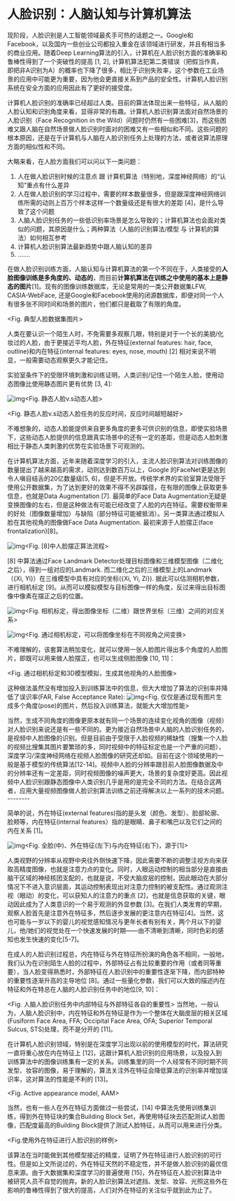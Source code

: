 # 人脸识别：人脑认知与计算机算法

现阶段，人脸识别是人工智能领域最炙手可热的话题之一。Google和Facebook，以及国内一些创业公司都投入重金在该领域进行研发，并且有相当多的商业应用。随着Deep Learning算法的引入，计算机在人脸识别方面的准确率和鲁棒性得到了一个突破性的提高 [1, 2], 计算机算法犯第二类错误（把假当作真，即把非A识别为A）的概率也下降了很多，相比于识别失败率，这个参数在工业场景的应用中可能更为重要，因为他会更直接关系到产品的安全性。计算机人脸识别系统在安全方面的应用因此有了更好的接受度。

计算机人脸识别的准确率已经超过人类。目前的算法体现出来一些特征，从人脑的人脸认知和识别角度来看，显得非常的有趣。计算机人脸识别算法面对自然场景的人脸识别（Face Recognition in the Wild）问题时仍然有一些困难[3]，而这些困难又跟人脑在自然场景做人脸识别时面对的困难又有一些相似和不同。这些问题的根本原因，还是在于计算机与人脑在人脸识别任务上处理的方法，或者说算法原理方面的相似性和不同。

大略来看，在人脸方面我们可以问以下一类问题：

1. 人在做人脸识别时候的注意点 跟 计算机算法（特别地，深度神经网络）的“认知”重点有什么差异
2. 人在做人脸识别的学习过程中，需要的样本数量很多，但是跟深度神经网络训练所需的动则上百万个样本这样一个数量级还是有很大的差距 [4]，是什么导致了这个问题
3. 人脑人脸识别任务的一些低识别率场景是怎么导致的；计算机算法也会面对类似的问题，其原因是什么；两种算法（人脑的识别算法/模型 与 计算机的算法）如何相互参考
4. 计算机人脸识别算法最新趋势中跟人脑认知的差异
5. .......



在做人脸识别训练方面，人脑认知与计算机算法的第一个不同在于，人类接受的**人脸图像训练是多角度的、动态的**，而目前**计算机算法在训练之中使用的基本上是静态的图片**[1]。现有的图像训练数据库，无论是常用的一类公开数据集LFW, CASIA-WebFace, 还是Google和Facebook使用的闭源数据库，即便对同一个人有很多张不同时间和场景的图片，他们都只是截取了有限的角度。

<Fig. 典型人脸数据集图片>

人类在要认识一个陌生人时，不免需要多观察几眼，特别是对于一个长的美貌/化妆过的人脸，由于更接近平均人脸，外在特征(external features: hair, face, outline)和内在特征(internal features: eyes, nose, mouth) [2] 相对来说不明显，一般需要动态观察更久才能记住。

实验室条件下的受限环境刺激和训练证明，人类识别/记住一个陌生人脸，使用动态图像比使用静态图片更有优势 [3, 4]:

![img](https://pic3.zhimg.com/6b973a77d85d33f76c130bc0899e62b6_b.png)<Fig. 静态人脸v.s动态人脸>

<Fig. 静态人脸v.s动态人脸任务的反应时间，反应时间越短越好>

不难想象的，动态人脸能提供来自更多角度的更多可供识别的信息，即使实验场景下，这些动态人脸提供的信息跟真实场景中的还有一定的差距，但是动态人脸刺激相比于静态人类刺激的优势在实验场景下可观测的。

在计算机算法方面，近年来随着深度学习的引入，主流人脸识别算法对训练图像的数量提出了越来越高的需求，动则达到数百万以上，Google 的FaceNet更是达到令人嗔目结舌的20亿数量级[5, 6]，但是不开放。传统学术界的实验室算法受限于使用公开数据集，为了达到更好的效果不得不另辟蹊径，在有限的图像上获取更多信息，也就是Data Augmentation [7]. 最简单的Face Data Augmentation无疑是变换图像的左右，但是这种做法有可能已经改变了人脸的内在特征。需要权衡带来的好处（图像数量增加）与缺陷（部分特征可能被抵消）。另一类算法通过模拟人脸在其他视角的图像做Face Data Augmentation. 最初来源于人脸摆正(face frontalization)[8]。

![img](https://pic4.zhimg.com/917605ee17c2263df65f2903f4ea1de7_b.png)<Fig. [8]中人脸摆正算法流程>

[8] 中算法通过Face Landmark Detector处理目标图像和三维模型图像（二维化之后），得到一组对应的Landmark. 而二维化之后的三维模型上的Landmark（{Xi, Yi}）在三维模型中具有对应的坐标({Xi, Yi, Zi}). 据此可以估测相机参数，进行相机标定 [9]。从而可以模拟模型与目标图像一样的角度，反过来得出目标图像中像素在摆正之后的位置。

![img](https://pic2.zhimg.com/4602d32e87c3058cc6656424ac2bef45_b.png)<Fig. 相机标定，得出图像坐标（二维）跟世界坐标（三维）之间的对应关系>

![img](https://pic2.zhimg.com/23c95841aa4c6479112f4699786df755_b.png)<Fig. 通过相机标定，可以将图像坐标在不同视角之间变换>

不难理解的，该套算法稍加变化，就可以使用一张人脸图片得出多个角度的人脸图片，即既可以用来做人脸摆正，也可以生成侧脸图像 [10, 11]：

<Fig. 通过相机标定和3D模型模拟，生成其他视角的人脸图像>

这种做法虽然没有增加投入到训练算法中的信息，但大大增加了算法的识别率并降低了误识率(FAR, False Acceptance Rate):
![img](https://pic4.zhimg.com/f7d18f7be140ba56ae2646c55686cd2f_b.png)<Fig. 仅仅是通过现有图片生成多个角度(pose)的图片，然后投入训练算法，就能大大增加性能>

当然，生成不同角度的图像更原本就有同一个场景的连续变化视角的图像（视频）对人脸识别来说还是有一些不同的。更为接近自然场景中人脑的人脸识别任务的，是视频中人脸图像的识别。但是目前由于受限于人脸视频的稀缺性（搜集一个人脸的视频比搜集其图片要繁琐的多，同时视频中的特征标定也是一个严重的问题），深度学习/深度神经网络在视频人脸图像的研究还却如。目前在这个领域使用的一般是基于模型的传统算法[12-14]。视频中人脸的分辨率跟目前人脸图像数据及中的分辨率还有一定差距，同时视频图像的噪声更大，场景的复杂度好更高。因此视频中人脸识别跟静态图像中人类识别几乎是用的是完全不同的方法。在结合这两者，应用大量视频图像做人脸识别算法训练之前还得解决以上一系列的技术问题。
\--------

简单的说，外在特征(external features)指的是头发（颜色、发型）、脸部轮廓、脸颊等，内在特征(internal features）指的是眼睛、鼻子和嘴巴以及它们之间的内在关系 [1]。

![img](https://pic2.zhimg.com/50e303054a7a0e3aa9cab6f1b13c6c25_b.png)<Fig. 全脸(中)、外在特征(左下)与内在特征(右下)，源于[1]>

人类视野的分辨率从视野中央往外侧快速下降，因此需要不断的调整注视方向来获取高精度图像，也就是注意力点的变化。同时，人眼运动控制的相当部分是直接由脑干区域的神经核团支配的，也就是说，不受大脑皮层的控制，因此眼动在大部分情况下不进入意识层面，其运动控制表现出对注意力控制的被支配性。通过观测注视（眼动）的变化，可以获知人的注意力的重点 [2]，也就是信息获取的关键，眼动因此成为了人类意识的一个易于观测的外显参数 [3]。在我们人类发育的早期，观察人脸首先是注意外在特征多，然后逐步发展的更注意内在特征[4]。当然，这也可能与一岁以下的婴儿的视觉感知情况与更年长者有别有关，两个月以下的婴儿，他/她们的视觉处在一个快速发展的时期——由不清晰到清晰，同时色彩的感知也发生快速的变化[5-7]。

在成人的人脸识别过程总，内在特征与外在特征所扮演的角色各不相同，一般地，我们认为在识别陌生人脸的过程中，外部特征占有比较重要的作用（或者同等重要），当人脸变得熟悉时，外部特征在人脸识别中的重要性逐渐下降，而内部特种的重要性逐渐升高的主导地位 [8]。通过一些量化参数，我们可以大致的描述内在特征和外在特总在人脑的人脸识别任务中的地位[9, 10]：

<Fig. 人脑人脸识别任务中内部特征与外部特征各自的重要性>
当然地，一般认为，人脑人脸识别中，内在特征和外在特征是作为一个整体在大脑皮层的相关区域 (Fusiform Face Area, FFA; Occipital Face Area, OFA; Superior Temporal Sulcus, STS)处理，而不是分开的 [11]。

在计算机人脸识别领域，特别是在深度学习出现以前的使用模型的时代，算法研究一直将重心放在内在特征上 [12]，这跟计算机人脸识别的应用场景，以及投入到训练算法中的图像训练集有一定的关系。训练集里的同一个人经常有不同时期不同发型、妆容的图像，易于理解的，算法关注外在特征会降低算法的识别率并增加误识率，这对算法的性能是不利的 [13]。

<Fig. Active appearance model, AAM>

当然，也有一些人在外在特征方面做过一些尝试，[14] 中算法先使用训练集训练，得到外在特征块的集合Building Block Set，再使用特征块去匹配测试人脸图像，匹配度最高的Building Block提供了测试人脸特征，从而可以用来进行分类。

<Fig.使用外在特征进行人脸识别的样例>

该算法在当时能做到其他模型接近的精度，证明了外在特征进行人脸识别的可行性。但是如上文所说过的，外在特征天然的不稳定性，并不是做人脸识别的最优信息来源。由于大数据集和深度学习的普遍使用 [15]，外在特征在人脸识别算法中被研究人员不自觉的抛弃。新的人脸识别算法对遮挡、发型、妆容、光照这些外在影响的鲁棒性得到了很大的提高，人们对外在特征的关注似乎就到此为止了。